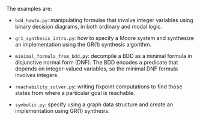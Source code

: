 The examples are:

- `bdd_howto.py`: manipulating formulas that involve integer variables
  using binary decision diagrams, in both ordinary and modal logic.

- `gr1_synthesis_intro.py`: how to specify a Moore system and synthesize
  an implementation using the GR(1) synthesis algorithm.

- `minimal_formula_from_bdd.py`: decompile a BDD as a minimal formula
  in disjunctive normal form (DNF). The BDD encodes a predicate that
  depends on integer-valued variables, so the minimal DNF formula
  involves integers.

- `reachability_solver.py`: writing fixpoint computations to find those
  states from where a particular goal is reachable.

- `symbolic.py`: specify using a graph data structure and create an
  implementation using GR(1) synthesis.

